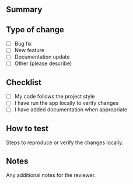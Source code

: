 ## Summary

<!-- Describe the change and why it is needed -->

## Type of change
- [ ] Bug fix
- [ ] New feature
- [ ] Documentation update
- [ ] Other (please describe)

## Checklist
- [ ] My code follows the project style
- [ ] I have run the app locally to verify changes
- [ ] I have added documentation when appropriate

## How to test
Steps to reproduce or verify the changes locally.

## Notes
Any additional notes for the reviewer.
